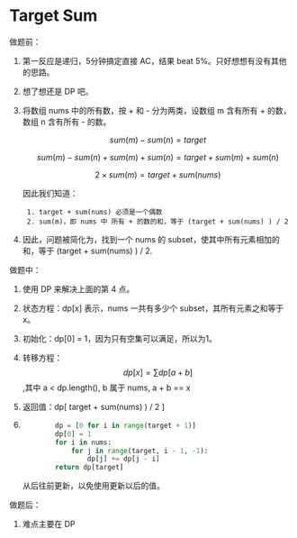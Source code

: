 # Target Sum

做题前：

1. 第一反应是递归，5分钟搞定直接 AC，结果  beat 5%。只好想想有没有其他的思路。

2. 想了想还是 DP 吧。

3. 将数组 nums 中的所有数，按 + 和 - 分为两类，设数组 m 含有所有 + 的数，数组 n 含有所有 - 的数。

   $$sum(m) - sum(n) = target$$

   $$sum(m) - sum(n) + sum(m) + sum(n) = target + sum(m) + sum(n) $$

   $$2 \times sum(m) = target + sum(nums)$$

   因此我们知道：

    	1. target + sum(nums) 必须是一个偶数
    	2. sum(m)，即 nums 中 所有 + 的数的和，等于 (target + sum(nums) ) / 2

4.  因此，问题被简化为，找到一个 nums 的 subset，使其中所有元素相加的和，等于  (target + sum(nums) ) / 2.



做题中：

1. 使用 DP 来解决上面的第 4 点。

2. 状态方程：dp[x] 表示，nums 一共有多少个 subset，其所有元素之和等于 x。

3. 初始化：dp[0] = 1，因为只有空集可以满足，所以为1。

4. 转移方程：$$dp[x] = \sum dp[a + b]$$,其中 a < dp.length(), b 属于 nums,  a + b == x

5. 返回值：dp[ target + sum(nums) ) / 2 ]

6. ```python
           dp = [0 for i in range(target + 1)]
           dp[0] = 1
           for i in nums:
               for j in range(target, i - 1, -1):
                   dp[j] += dp[j - i]
           return dp[target]
   ```

   从后往前更新，以免使用更新以后的值。

做题后：

1.  难点主要在 DP

